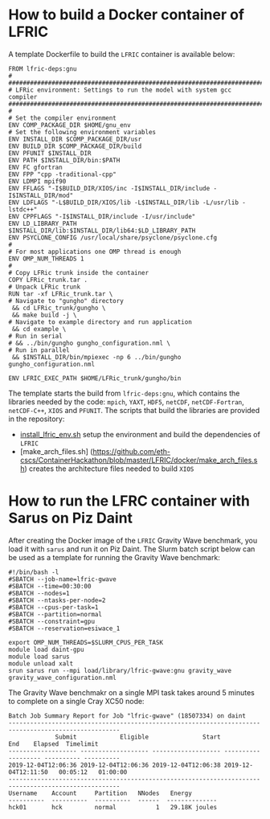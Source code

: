# How to build a Docker container of LFRIC

A template Dockerfile to build the `LFRIC` container is available below:
```
FROM lfric-deps:gnu
#
################################################################################
# LFRic environment: Settings to run the model with system gcc compiler
################################################################################
#
# Set the compiler environment
ENV COMP_PACKAGE_DIR $HOME/gnu_env
# Set the following environment variables
ENV INSTALL_DIR $COMP_PACKAGE_DIR/usr
ENV BUILD_DIR $COMP_PACKAGE_DIR/build
ENV PFUNIT $INSTALL_DIR
ENV PATH $INSTALL_DIR/bin:$PATH
ENV FC gfortran
ENV FPP "cpp -traditional-cpp"
ENV LDMPI mpif90
ENV FFLAGS "-I$BUILD_DIR/XIOS/inc -I$INSTALL_DIR/include -I$INSTALL_DIR/mod"
ENV LDFLAGS "-L$BUILD_DIR/XIOS/lib -L$INSTALL_DIR/lib -L/usr/lib -lstdc++"
ENV CPPFLAGS "-I$INSTALL_DIR/include -I/usr/include"
ENV LD_LIBRARY_PATH $INSTALL_DIR/lib:$INSTALL_DIR/lib64:$LD_LIBRARY_PATH
ENV PSYCLONE_CONFIG /usr/local/share/psyclone/psyclone.cfg
#
# For most applications one OMP thread is enough
ENV OMP_NUM_THREADS 1
#
# Copy LFRic trunk inside the container
COPY LFRic_trunk.tar .
# Unpack LFRic trunk
RUN tar -xf LFRic_trunk.tar \
# Navigate to "gungho" directory
 && cd LFRic_trunk/gungho \
 && make build -j \
# Navigate to example directory and run application
 && cd example \
# Run in serial
# && ../bin/gungho gungho_configuration.nml \
# Run in parallel
 && $INSTALL_DIR/bin/mpiexec -np 6 ../bin/gungho gungho_configuration.nml

ENV LFRIC_EXEC_PATH $HOME/LFRic_trunk/gungho/bin
``` 
The template starts the build from `lfric-deps:gnu`, which contains the libraries needed by the code: `mpich`, `YAXT`, `HDF5`, `netCDF`, `netCDF-Fortran`, `netCDF-C++`, `XIOS` and `PFUNIT`. The scripts that build the libraries are provided in the repository: 
- [install_lfric_env.sh](https://github.com/eth-cscs/ContainerHackathon/blob/master/LFRIC/docker/install_lfric_env.sh) setup the environment and build the dependencies of `LFRIC`
- [make_arch_files.sh] (https://github.com/eth-cscs/ContainerHackathon/blob/master/LFRIC/docker/make_arch_files.sh) creates the architecture files needed to build `XIOS`

# How to run the LFRC container with Sarus on Piz Daint

After creating the Docker image of the `LFRIC` Gravity Wave benchmark, you load it with `sarus` and run it on Piz Daint. The Slurm batch script below can be used as a template for running the Gravity Wave benchmark:
```
#!/bin/bash -l
#SBATCH --job-name=lfric-gwave
#SBATCH --time=00:30:00
#SBATCH --nodes=1
#SBATCH --ntasks-per-node=2
#SBATCH --cpus-per-task=1
#SBATCH --partition=normal
#SBATCH --constraint=gpu
#SBATCH --reservation=esiwace_1

export OMP_NUM_THREADS=$SLURM_CPUS_PER_TASK
module load daint-gpu
module load sarus
module unload xalt
srun sarus run --mpi load/library/lfric-gwave:gnu gravity_wave gravity_wave_configuration.nml
```

The Gravity Wave benchmakr on a single MPI task takes around 5 minutes to complete on a single Cray XC50 node:
```
Batch Job Summary Report for Job "lfric-gwave" (18507334) on daint
-----------------------------------------------------------------------------------------------------
             Submit            Eligible               Start                 End    Elapsed  Timelimit
------------------- ------------------- ------------------- ------------------- ---------- ----------
2019-12-04T12:06:36 2019-12-04T12:06:36 2019-12-04T12:06:38 2019-12-04T12:11:50   00:05:12   01:00:00
-----------------------------------------------------------------------------------------------------
Username    Account     Partition   NNodes   Energy
----------  ----------  ----------  ------  --------------
hck01       hck         normal           1   29.18K joules
```

